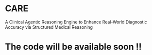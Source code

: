 # CARE
A Clinical Agentic Reasoning Engine to Enhance Real-World Diagnostic Accuracy via Structured Medical Reasoning

# The code will be available soon !!
